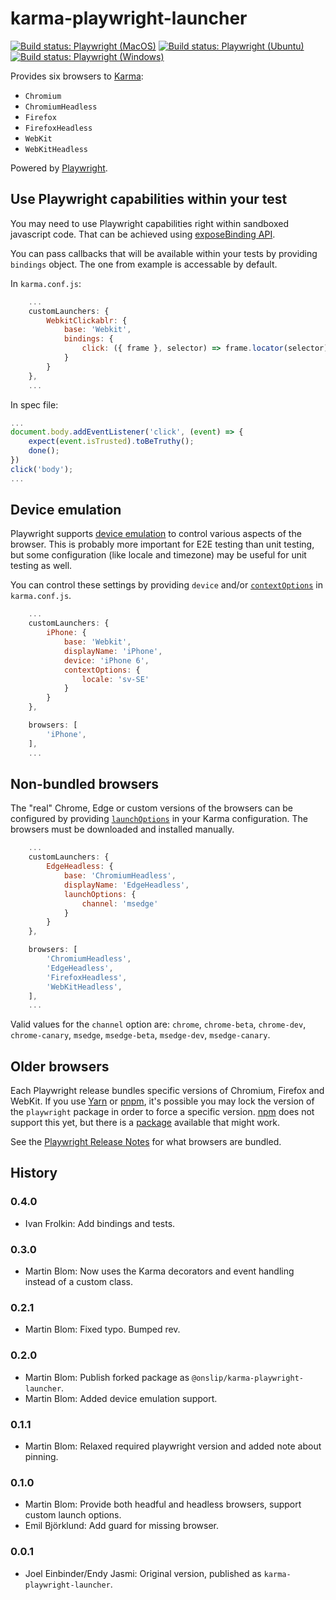 # karma-playwright-launcher

[![Build status: Playwright (MacOS)](https://github.com/ivanpadavan/karma-playwright-launcher/actions/workflows/playwright_macos_tests.yml/badge.svg)](https://github.com/ivanpadavan/karma-playwright-launcher/actions/workflows/playwright_macos_tests.yml)
[![Build status: Playwright (Ubuntu)](https://github.com/ivanpadavan/karma-playwright-launcher/actions/workflows/playwright_ubuntu_tests.yml/badge.svg)](https://github.com/ivanpadavan/karma-playwright-launcher/actions/workflows/playwright_ubuntu_tests.yml)
[![Build status: Playwright (Windows)](https://github.com/ivanpadavan/karma-playwright-launcher/actions/workflows/playwright_windows_tests.yml/badge.svg)](https://github.com/ivanpadavan/karma-playwright-launcher/actions/workflows/playwright_windows_tests.yml)

Provides six browsers to [Karma](https://karma-runner.github.io/):

* `Chromium`
* `ChromiumHeadless`
* `Firefox`
* `FirefoxHeadless`
* `WebKit`
* `WebKitHeadless`

Powered by [Playwright](https://github.com/microsoft/playwright).

## Use Playwright capabilities within your test

You may need to use Playwright capabilities right within sandboxed javascript code. 
That can be achieved using [exposeBinding API](https://playwright.dev/docs/api/class-browsercontext#browser-context-expose-binding).

You can pass callbacks that will be available within your tests by providing `bindings` object. 
The one from example is accessable by default.

In `karma.conf.js`:
```js
    ...
    customLaunchers: {
        WebkitClickablr: {
            base: 'Webkit',
            bindings: {
                click: ({ frame }, selector) => frame.locator(selector).click()
            }
        }
    },
    ...
```
In spec file:
```js
...
document.body.addEventListener('click', (event) => {
    expect(event.isTrusted).toBeTruthy();
    done();
})
click('body');
...
```

## Device emulation

Playwright supports [device emulation](https://playwright.dev/docs/emulation) to control various aspects of the browser.
This is probably more important for E2E testing than unit testing, but some configuration (like locale and timezone) may
be useful for unit testing as well.

You can control these settings by providing `device` and/or [`contextOptions`](https://playwright.dev/docs/next/api/class-browser#browsernewcontextoptions) in `karma.conf.js`.

```js
    ...
    customLaunchers: {
        iPhone: {
            base: 'Webkit',
            displayName: 'iPhone',
            device: 'iPhone 6',
            contextOptions: {
                locale: 'sv-SE'
            }
        }
    },

    browsers: [
        'iPhone',
    ],
    ...
```

## Non-bundled browsers

The "real" Chrome, Edge or custom versions of the browsers can be configured by providing
[`launchOptions`](https://playwright.dev/docs/api/class-browsertype#browsertypelaunchoptions) in your Karma
configuration. The browsers must be downloaded and installed manually.

```js
    ...
    customLaunchers: {
        EdgeHeadless: {
            base: 'ChromiumHeadless',
            displayName: 'EdgeHeadless',
            launchOptions: {
                channel: 'msedge'
            }
        }
    },

    browsers: [
        'ChromiumHeadless',
        'EdgeHeadless',
        'FirefoxHeadless',
        'WebKitHeadless',
    ],
    ...
```

Valid values for the `channel` option are: `chrome`, `chrome-beta`, `chrome-dev`, `chrome-canary`, `msedge`,
`msedge-beta`, `msedge-dev`, `msedge-canary`.

## Older browsers

Each Playwright release bundles specific versions of Chromium, Firefox and WebKit. If you use
[Yarn](https://classic.yarnpkg.com/en/docs/selective-version-resolutions/) or
[pnpm](https://pnpm.io/package_json#pnpmoverrides), it's possible you may lock the version of the `playwright` package
in order to force a specific version. [npm](https://github.com/npm/rfcs/blob/latest/accepted/0036-overrides.md) does not
support this yet, but there is a [package](https://www.npmjs.com/package/npm-force-resolutions) available that might work.

See the [Playwright Release Notes](https://playwright.dev/versions/) for what browsers are bundled.

## History

### 0.4.0

* Ivan Frolkin: Add bindings and tests.

### 0.3.0

* Martin Blom: Now uses the Karma decorators and event handling instead of a custom class.

### 0.2.1

* Martin Blom: Fixed typo. Bumped rev.

### 0.2.0

* Martin Blom: Publish forked package as `@onslip/karma-playwright-launcher`.
* Martin Blom: Added device emulation support.

### 0.1.1

* Martin Blom: Relaxed required playwright version and added note about pinning.

### 0.1.0

* Martin Blom: Provide both headful and headless browsers, support custom launch options.
* Emil Björklund: Add guard for missing browser.

### 0.0.1

* Joel Einbinder/Endy Jasmi: Original version, published as `karma-playwright-launcher`.
